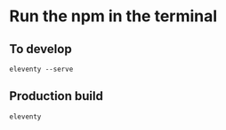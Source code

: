 # Run the npm in the terminal

## To develop

    eleventy --serve

## Production build

    eleventy

